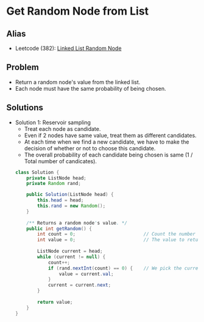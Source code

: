 # Get Random Node from List

## Alias
- Leetcode (382): [Linked List Random Node](https://leetcode.com/problems/linked-list-random-node/)

## Problem
- Return a random node's value from the linked list.
- Each node must have the same probability of being chosen.

## Solutions
- Solution 1: Reservoir sampling
   - Treat each node as candidate.
   - Even if 2 nodes have same value, treat them as different candidates.
   - At each time when we find a new candidate, we have to make the decision of whether or not to choose this candidate.
   - The overall probability of each candidate being chosen is same (1 / Total number of candicates).
  ```java
  class Solution {
      private ListNode head;
      private Random rand;

      public Solution(ListNode head) {
          this.head = head;
          this.rand = new Random();
      }
    
      /** Returns a random node's value. */
      public int getRandom() {
          int count = 0;                         // Count the number of candicates
          int value = 0;                         // The value to return
        
          ListNode current = head;
          while (current != null) {
              count++;
              if (rand.nextInt(count) == 0) {    // We pick the current number with probability 1 / count (reservoir sampling)
                  value = current.val;
              }
              current = current.next;
          }
        
          return value;
      }
  }
  ```
